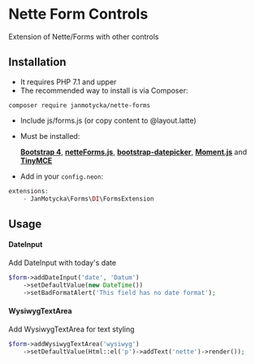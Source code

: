 # Nette Form Controls
Extension of Nette/Forms with other controls
## Installation
- It requires PHP 7.1 and upper
- The recommended way to install is via Composer:
```
composer require janmotycka/nette-forms
```
- Include js/forms.js (or copy content to @layout.latte)
- Must be installed:

   **[Bootstrap 4](https://www.npmjs.com/package/bootstrap)**, **[netteForms.js](https://www.npmjs.com/package/nette-forms)**, **[bootstrap-datepicker](https://www.npmjs.com/package/bootstrap-datepicker)**, **[Moment.js](https://www.npmjs.com/package/moment)** and **[TinyMCE](https://www.npmjs.com/package/tinymce)**

- Add in your `config.neon`:
  
```php
extensions:
	- JanMotycka\Forms\DI\FormsExtension
```

## Usage
#### DateInput
Add DateInput with today's date
```php
$form->addDateInput('date', 'Datum')
	->setDefaultValue(new DateTime())
	->setBadFormatAlert('This field has no date format');
```

#### WysiwygTextArea
Add WysiwygTextArea for text styling 
```php
$form->addWysiwygTextArea('wysiwyg')
	->setDefaultValue(Html::el('p')->addText('nette')->render());
```